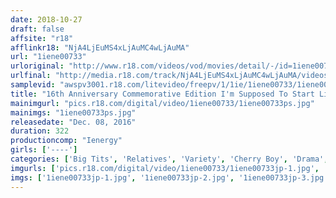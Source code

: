 ```yaml
---
date: 2018-10-27
draft: false
affsite: "r18"
afflinkr18: "NjA4LjEuMS4xLjAuMC4wLjAuMA"
url: "1iene00733"
urloriginal: "http://www.r18.com/videos/vod/movies/detail/-/id=1iene00733"
urlfinal: "http://media.r18.com/track/NjA4LjEuMS4xLjAuMC4wLjAuMA/videos/vod/movies/detail/-/id=1iene00733"
samplevid: "awspv3001.r18.com/litevideo/freepv/1/1ie/1iene00733/1iene00733_dmb_w.mp4"
title: "16th Anniversary Commemorative Edition I'm Supposed To Start Living With My First Cousin, But After A Few Years Living Apart, I Found Out That She's Grown Into A Big Tits Hot Chick! She's Always Teasing Me Because I'm A Cherry Boy, So I Jokingly Asked, 'Let Me Practice Having Sex With You' And Then She Said, 'As Long As You Don't Stick It Inside Me' But There Was No Way I Could Be Satisfied With Just Outercourse Sex, So I Gave Her Some Raw Fucking Creampies! 8 Hot Babes In Exclusive Footage"
mainimgurl: "pics.r18.com/digital/video/1iene00733/1iene00733ps.jpg"
mainimgs: "1iene00733ps.jpg"
releasedate: "Dec. 08, 2016"
duration: 322
productioncomp: "Ienergy"
girls: ['----']
categories: ['Big Tits', 'Relatives', 'Variety', 'Cherry Boy', 'Drama', 'Creampie', 'Over 4 Hours', 'Hi-Def']
imgurls: ['pics.r18.com/digital/video/1iene00733/1iene00733jp-1.jpg', 'pics.r18.com/digital/video/1iene00733/1iene00733jp-2.jpg', 'pics.r18.com/digital/video/1iene00733/1iene00733jp-3.jpg', 'pics.r18.com/digital/video/1iene00733/1iene00733jp-4.jpg', 'pics.r18.com/digital/video/1iene00733/1iene00733jp-5.jpg', 'pics.r18.com/digital/video/1iene00733/1iene00733jp-6.jpg', 'pics.r18.com/digital/video/1iene00733/1iene00733jp-7.jpg', 'pics.r18.com/digital/video/1iene00733/1iene00733jp-8.jpg', 'pics.r18.com/digital/video/1iene00733/1iene00733jp-9.jpg', 'pics.r18.com/digital/video/1iene00733/1iene00733jp-10.jpg', 'pics.r18.com/digital/video/1iene00733/1iene00733jp-11.jpg', 'pics.r18.com/digital/video/1iene00733/1iene00733jp-12.jpg', 'pics.r18.com/digital/video/1iene00733/1iene00733jp-13.jpg', 'pics.r18.com/digital/video/1iene00733/1iene00733jp-14.jpg', 'pics.r18.com/digital/video/1iene00733/1iene00733jp-15.jpg', 'pics.r18.com/digital/video/1iene00733/1iene00733jp-16.jpg', 'pics.r18.com/digital/video/1iene00733/1iene00733jp-17.jpg', 'pics.r18.com/digital/video/1iene00733/1iene00733jp-18.jpg', 'pics.r18.com/digital/video/1iene00733/1iene00733jp-19.jpg', 'pics.r18.com/digital/video/1iene00733/1iene00733jp-20.jpg']
imgs: ['1iene00733jp-1.jpg', '1iene00733jp-2.jpg', '1iene00733jp-3.jpg', '1iene00733jp-4.jpg', '1iene00733jp-5.jpg', '1iene00733jp-6.jpg', '1iene00733jp-7.jpg', '1iene00733jp-8.jpg', '1iene00733jp-9.jpg', '1iene00733jp-10.jpg', '1iene00733jp-11.jpg', '1iene00733jp-12.jpg', '1iene00733jp-13.jpg', '1iene00733jp-14.jpg', '1iene00733jp-15.jpg', '1iene00733jp-16.jpg', '1iene00733jp-17.jpg', '1iene00733jp-18.jpg', '1iene00733jp-19.jpg', '1iene00733jp-20.jpg']
---
```

